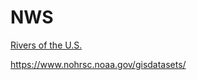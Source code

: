 # NWS

[Rivers of the U.S.](https://www.weather.gov/gis/Rivers)

https://www.nohrsc.noaa.gov/gisdatasets/